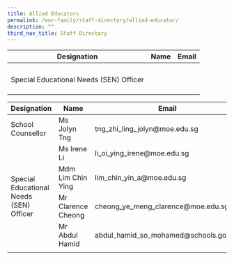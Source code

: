 ```yaml
---
title: Allied Educators
permalink: /our-family/staff-directory/allied-educator/
description: ""
third_nav_title: Staff Directory
---
```

| Designation | Name | Email|
| -------- | -------- | -------- |
|   |     |    |
| Special Educational Needs (SEN) Officer | <br> <br>  <br>| <br><br> <br>  |


<table>
<thead>
  <tr>
    <th>Designation</th>
    <th>Name</th>
    <th>Email</th>
  </tr>
</thead>
<tbody>
  <tr>
    <td rowspan="1">School Counsellor </td>
    <td>Ms Jolyn Tng </td>
    <td>tng_zhi_ling_jolyn@moe.edu.sg</td>
  </tr>
  <tr>
  <td rowspan="4">Special Educational Needs (SEN) Officer</td>
    <td>Ms Irene Li </td>
    <td>li_oi_ying_irene@moe.edu.sg </td>
  </tr>
  <tr>
    <td>Mdm Lim Chin Ying</td>
    <td>lim_chin_yin_a@moe.edu.sg</td>
  </tr>
  <tr>
      <td>Mr Clarence Cheong </td>
    <td>cheong_ye_meng_clarence@moe.edu.sg </td>
  </tr>
  <tr>
    <td> Mr Abdul Hamid</td>
    <td>abdul_hamid_so_mohamed@schools.gov.sg</td>
  </tr>
  <tr>
    </tr><tr><td rowspan="1"></td>   
  </tr>
  
</tbody>
</table>